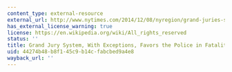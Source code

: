```yaml
---
content_type: external-resource
external_url: http://www.nytimes.com/2014/12/08/nyregion/grand-juries-seldom-charge-police-officers-in-fatal-actions.html?hp&action=click&pgtype=Homepage&module=photo-spot-region&region=top-news&WT.nav=top-news&_r=0
has_external_license_warning: true
license: https://en.wikipedia.org/wiki/All_rights_reserved
status: ''
title: Grand Jury System, With Exceptions, Favors the Police in Fatalities
uid: 44274b48-b8f1-45c9-b14c-fabcbed9a4e8
wayback_url: ''
---
```

